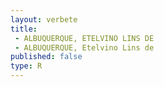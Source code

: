 ```yaml
---
layout: verbete
title:
 - ALBUQUERQUE, ETELVINO LINS DE
 - ALBUQUERQUE, Etelvino Lins de
published: false
type: R
---
```


